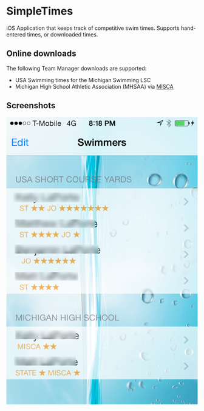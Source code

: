 SimpleTimes
===========

iOS Application that keeps track of competitive swim times. Supports hand-entered times, or downloaded times.

Online downloads
----------------

The following Team Manager downloads are supported:

* USA Swimming times for the Michigan Swimming LSC 
* Michigan High School Athletic Association (MHSAA) via [MISCA](http://www.sports-tek.com/tmonline/index.asp?STRIPPED=MHSAAMISCAOfficeCopy)

Screenshots
-----------

![Main screen showing list of swimmers](./images/screenshots/Screenshot-main.png)
